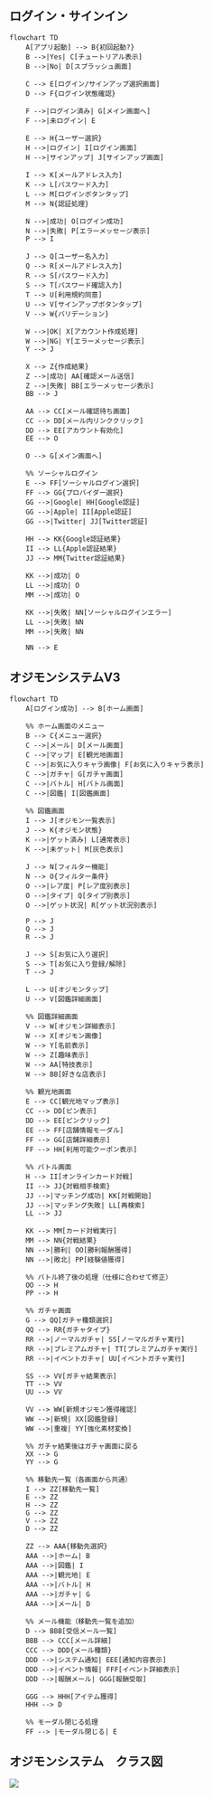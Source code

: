 ## ログイン・サインイン


```mermaid
flowchart TD
    A[アプリ起動] --> B{初回起動?}
    B -->|Yes| C[チュートリアル表示]
    B -->|No| D[スプラッシュ画面]
    
    C --> E[ログイン/サインアップ選択画面]
    D --> F{ログイン状態確認}
    
    F -->|ログイン済み| G[メイン画面へ]
    F -->|未ログイン| E
    
    E --> H{ユーザー選択}
    H -->|ログイン| I[ログイン画面]
    H -->|サインアップ| J[サインアップ画面]
    
    I --> K[メールアドレス入力]
    K --> L[パスワード入力]
    L --> M[ログインボタンタップ]
    M --> N{認証処理}
    
    N -->|成功| O[ログイン成功]
    N -->|失敗| P[エラーメッセージ表示]
    P --> I
    
    J --> Q[ユーザー名入力]
    Q --> R[メールアドレス入力]
    R --> S[パスワード入力]
    S --> T[パスワード確認入力]
    T --> U[利用規約同意]
    U --> V[サインアップボタンタップ]
    V --> W{バリデーション}
    
    W -->|OK| X[アカウント作成処理]
    W -->|NG| Y[エラーメッセージ表示]
    Y --> J
    
    X --> Z{作成結果}
    Z -->|成功| AA[確認メール送信]
    Z -->|失敗| BB[エラーメッセージ表示]
    BB --> J
    
    AA --> CC[メール確認待ち画面]
    CC --> DD[メール内リンククリック]
    DD --> EE[アカウント有効化]
    EE --> O
    
    O --> G[メイン画面へ]
    
    %% ソーシャルログイン
    E --> FF[ソーシャルログイン選択]
    FF --> GG{プロバイダー選択}
    GG -->|Google| HH[Google認証]
    GG -->|Apple| II[Apple認証]
    GG -->|Twitter| JJ[Twitter認証]
    
    HH --> KK{Google認証結果}
    II --> LL{Apple認証結果}
    JJ --> MM{Twitter認証結果}
    
    KK -->|成功| O
    LL -->|成功| O
    MM -->|成功| O
    
    KK -->|失敗| NN[ソーシャルログインエラー]
    LL -->|失敗| NN
    MM -->|失敗| NN
    
    NN --> E
```

## オジモンシステムV3

```mermaid
flowchart TD
    A[ログイン成功] --> B[ホーム画面]
    
    %% ホーム画面のメニュー
    B --> C{メニュー選択}
    C -->|メール| D[メール画面]
    C -->|マップ| E[観光地画面]
    C -->|お気に入りキャラ画像| F[お気に入りキャラ表示]
    C -->|ガチャ| G[ガチャ画面]
    C -->|バトル| H[バトル画面]
    C -->|図鑑| I[図鑑画面]
    
    %% 図鑑画面
    I --> J[オジモン一覧表示]
    J --> K{オジモン状態}
    K -->|ゲット済み| L[通常表示]
    K -->|未ゲット| M[灰色表示]
    
    J --> N[フィルター機能]
    N --> O{フィルター条件}
    O -->|レア度| P[レア度別表示]
    O -->|タイプ| Q[タイプ別表示]
    O -->|ゲット状況| R[ゲット状況別表示]
    
    P --> J
    Q --> J
    R --> J
    
    J --> S[お気に入り選択]
    S --> T[お気に入り登録/解除]
    T --> J
    
    L --> U[オジモンタップ]
    U --> V[図鑑詳細画面]
    
    %% 図鑑詳細画面
    V --> W[オジモン詳細表示]
    W --> X[オジモン画像]
    W --> Y[名前表示]
    W --> Z[趣味表示]
    W --> AA[特技表示]
    W --> BB[好きな店表示]
    
    %% 観光地画面
    E --> CC[観光地マップ表示]
    CC --> DD[ピン表示]
    DD --> EE[ピンクリック]
    EE --> FF[店舗情報モーダル]
    FF --> GG[店舗詳細表示]
    FF --> HH[利用可能クーポン表示]
    
    %% バトル画面
    H --> II[オンラインカード対戦]
    II --> JJ{対戦相手検索}
    JJ -->|マッチング成功| KK[対戦開始]
    JJ -->|マッチング失敗| LL[再検索]
    LL --> JJ
    
    KK --> MM[カード対戦実行]
    MM --> NN{対戦結果}
    NN -->|勝利| OO[勝利報酬獲得]
    NN -->|敗北| PP[経験値獲得]
    
    %% バトル終了後の処理（仕様に合わせて修正）
    OO --> H
    PP --> H
    
    %% ガチャ画面
    G --> QQ[ガチャ種類選択]
    QQ --> RR{ガチャタイプ}
    RR -->|ノーマルガチャ| SS[ノーマルガチャ実行]
    RR -->|プレミアムガチャ| TT[プレミアムガチャ実行]
    RR -->|イベントガチャ| UU[イベントガチャ実行]
    
    SS --> VV[ガチャ結果表示]
    TT --> VV
    UU --> VV
    
    VV --> WW[新規オジモン獲得確認]
    WW -->|新規| XX[図鑑登録]
    WW -->|重複| YY[強化素材変換]
    
    %% ガチャ結果後はガチャ画面に戻る
    XX --> G
    YY --> G
    
    %% 移動先一覧（各画面から共通）
    I --> ZZ[移動先一覧]
    E --> ZZ
    H --> ZZ
    G --> ZZ
    V --> ZZ
    D --> ZZ
    
    ZZ --> AAA{移動先選択}
    AAA -->|ホーム| B
    AAA -->|図鑑| I
    AAA -->|観光地| E
    AAA -->|バトル| H
    AAA -->|ガチャ| G
    AAA -->|メール| D
    
    %% メール機能（移動先一覧を追加）
    D --> BBB[受信メール一覧]
    BBB --> CCC[メール詳細]
    CCC --> DDD{メール種類}
    DDD -->|システム通知| EEE[通知内容表示]
    DDD -->|イベント情報| FFF[イベント詳細表示]
    DDD -->|報酬メール| GGG[報酬受取]
    
    GGG --> HHH[アイテム獲得]
    HHH --> D
    
    %% モーダル閉じる処理
    FF --> |モーダル閉じる| E
```

## オジモンシステム　クラス図

[![](https://mermaid.ink/img/pako:eNqtWetu2zYUfhVDwAAXS4pc3FyMroBjK6mG2A5kt1kHAwEjMTZbidJ0yWVFgnXAhg39s18bsBfYQ-zH3qVFf-wtdkhKFilRdlIvRRvxnMND8vA7hx_Zt4YTuNhoG46H4rhH0DRC_oQ24IdLGi9iHDXeCgn7WU9BYLntxiiJCJ2WFBT5WKPCPiKeRu4FU0JHCUrSuN04CAIPIyqpL9BlEJEEd2coQk6CI7A6JnFyN3xN_IDeFaZfck_NRxovTBWkCdNdBsSVFMh1D7MRmgH32G4Iz1XbCPvBJb63-RQnuW3MRq7O-hZ-yXF-Hvh45EQY00q023wTJO8uiUMP3fQxTTXLouiSTFGCx0Efor7EIFyoV9ZQa3WEnBlaaHGAksTDC01OgjfYxdeqTTlIIoJKgMROaAFZA0bio6lOPgvOz2808jjEDkHe6A3xdBjOQTqaBaFGHSFQglub_x7fhFhSJtDMQVRSkXh4niBCsavDNOCrh0Ht8Z0RDjKBZBUXKGySOP-c-1sY6mw_NJAUEWeIrsvG9QviQbZ22WgRQe3GodKuInk4d6lL0zD0boSHplPjstorCaZT7_4JWwBRhHFph3gWXA1EJxLQairWxFN410Q1xh6GEucOlXHrQiVtvmZeFkN4s27Ofp3qOUuAGt1ISoIak0MpEZqrB2wcpBGJfU2ofBT2UAIY6IsPSRUSmp8Rx4HDRzohykGR105UN0ew18WVO-p6xHnThEFgjMK93k8_cJHXhK_QohcBVIbsa_XISEMrcYF5aeugB9ZJ6kLi94L03MPKAUyndbrq1JVwiFhoj77cnmnVvuWl5Fo1FZjwAQXdxTHUhZCFRKOFUz7CcazTXEIOIVh0N0jDYA4c0bqrrbZlP0ydeZgf9YqP8qKFUlmyw0XaRcPeeQ9fNcAcfNLERolub_F1SKKbnlDCv8rBA2xDe-iQ-CXyiKtnWUBUFqNWcABNOp8LxU2cYL-dm_GWnCMJipIh9eBArCUTMUaRMxuGEElMk_-hBMlzUTMNKgiONsvELJNvVeTZEhMe74OiISMgjSKY9TiNaIXv-ShxZifcd6yPPg9PbWDwNXZSONvAdxN4NEeMMO7wlqYHdQtv4svGceolCiVOwGFO7hh_vU80hRslmleE0irLhdqk4b7rEb5CkZvnqs1bdyqygRBg6kCkLZrgqRJJSNVTPhqbainKoBPuijSuuGdG5nwEZqeMUV4yZ8YayE-ZnBG-fB1HuUBzVM11cf3WCgou6OTc_lH2Xdm5h-bB3KOyCDbaQ8q0EzDGWNkTYMgATVaG5ViwunVXXWezdk28CAv-uHxLNCAMMrZdx7-gLg7wle6WugSRbGbCWUHVlaIKbgt9NbXDKHDg_BJTXrxPfT21ZJdvia4zKy0jElY67hNiyu-S4hrPPlcvrsxLZZpaPMVQjVglqCrS89dAmrVYAwxQnYaNMuZ50s--ZEaQJAAP7NpLigyB7UC6MxJOax9DMfbD8rkKRTx60-H9NBGGkBB_YfUph08NtRxI6S5TLcr3uXWXbDIivuoFf_krQfW5orxo9dKnoOdz79l53uevUEOlXXMNrbsC3-ulR2yrOnku0tM_PnXRpzT171JEE77oalElnExZKoniKKuL8BdfNEya-rEy1Xkw2XSfPgWk-TjiqHv2rHDcHfb7w0HRtju2WbRGL05M-0yVHZtH5qDXsV8teudZOu6hJfs87YxNu2ge2Z3RqGiax2Z3bFvdQjIY2v3OcX1xWjr86NVobPbPBsOxdWh1O2NLjoH50hyMz6zB4VCKi3nasXtn_Y51vJBwMmq4cOTTjjW2BkeFwBqcndjDI9uUl3xoDazRc7O3CIZLFzn82lL21oIlSzv_wrbNQfeVtO5vYLctkJk1W6vk1-KhD8Yda5DPX2zZ-Kwq7RwX4WR_AMlffc4P72ljj08knpEwbjQ-_PD3h59_-_TPTx_f_fnplz8aG42P795__PHXf39__-mv96uMxR_WswfNdiN_RYzZAqS34PX1ZxlPVR_kmDznElVN-b1N9_gke1DfWphGemOYUPnBgSmLO_38_s7E4l47ocpNjynUO51yqyrWVxGr1w7l9sDUAr8TKnNsJp-T1UzFET5X5O5kGihHoizPR-mrgWNNIVSsOB7WP-eH9yzO9FUcldCjEgUdWmosKmgp21VRU7aoIKFsUN68sr6_eAYrxptDI8IXOGK3uXgVb1kiczBIDEQSy-yjxGPKvTTqJb3LrGWOzILk1uRX9g6RkZICzKyTsWZMI-Ia7QvkxXjNgCIN9BnaBicvEyOZYR9PjDZ8ukBvJ8aE3kKnENFvg8A32kmUQrcoSKezuZM0dGHE7H8a5yac4nfZi5XR3t_c4D6M9lvj2mivb23tP95-0nqyv9vagb-7m2vGjdFubTxu7e092dzZ3t_Z2dtt7bdu14zv-bCbj_e2dja3W9tbrY3d7d39ze3b_wDf7OZi?type=png)](https://mermaid.live/edit#pako:eNqtWetu2zYUfhVDwAAXS4pc3FyMroBjK6mG2A5kt1kHAwEjMTZbidJ0yWVFgnXAhg39s18bsBfYQ-zH3qVFf-wtdkhKFilRdlIvRRvxnMND8vA7hx_Zt4YTuNhoG46H4rhH0DRC_oQ24IdLGi9iHDXeCgn7WU9BYLntxiiJCJ2WFBT5WKPCPiKeRu4FU0JHCUrSuN04CAIPIyqpL9BlEJEEd2coQk6CI7A6JnFyN3xN_IDeFaZfck_NRxovTBWkCdNdBsSVFMh1D7MRmgH32G4Iz1XbCPvBJb63-RQnuW3MRq7O-hZ-yXF-Hvh45EQY00q023wTJO8uiUMP3fQxTTXLouiSTFGCx0Efor7EIFyoV9ZQa3WEnBlaaHGAksTDC01OgjfYxdeqTTlIIoJKgMROaAFZA0bio6lOPgvOz2808jjEDkHe6A3xdBjOQTqaBaFGHSFQglub_x7fhFhSJtDMQVRSkXh4niBCsavDNOCrh0Ht8Z0RDjKBZBUXKGySOP-c-1sY6mw_NJAUEWeIrsvG9QviQbZ22WgRQe3GodKuInk4d6lL0zD0boSHplPjstorCaZT7_4JWwBRhHFph3gWXA1EJxLQairWxFN410Q1xh6GEucOlXHrQiVtvmZeFkN4s27Ofp3qOUuAGt1ISoIak0MpEZqrB2wcpBGJfU2ofBT2UAIY6IsPSRUSmp8Rx4HDRzohykGR105UN0ew18WVO-p6xHnThEFgjMK93k8_cJHXhK_QohcBVIbsa_XISEMrcYF5aeugB9ZJ6kLi94L03MPKAUyndbrq1JVwiFhoj77cnmnVvuWl5Fo1FZjwAQXdxTHUhZCFRKOFUz7CcazTXEIOIVh0N0jDYA4c0bqrrbZlP0ydeZgf9YqP8qKFUlmyw0XaRcPeeQ9fNcAcfNLERolub_F1SKKbnlDCv8rBA2xDe-iQ-CXyiKtnWUBUFqNWcABNOp8LxU2cYL-dm_GWnCMJipIh9eBArCUTMUaRMxuGEElMk_-hBMlzUTMNKgiONsvELJNvVeTZEhMe74OiISMgjSKY9TiNaIXv-ShxZifcd6yPPg9PbWDwNXZSONvAdxN4NEeMMO7wlqYHdQtv4svGceolCiVOwGFO7hh_vU80hRslmleE0irLhdqk4b7rEb5CkZvnqs1bdyqygRBg6kCkLZrgqRJJSNVTPhqbainKoBPuijSuuGdG5nwEZqeMUV4yZ8YayE-ZnBG-fB1HuUBzVM11cf3WCgou6OTc_lH2Xdm5h-bB3KOyCDbaQ8q0EzDGWNkTYMgATVaG5ViwunVXXWezdk28CAv-uHxLNCAMMrZdx7-gLg7wle6WugSRbGbCWUHVlaIKbgt9NbXDKHDg_BJTXrxPfT21ZJdvia4zKy0jElY67hNiyu-S4hrPPlcvrsxLZZpaPMVQjVglqCrS89dAmrVYAwxQnYaNMuZ50s--ZEaQJAAP7NpLigyB7UC6MxJOax9DMfbD8rkKRTx60-H9NBGGkBB_YfUph08NtRxI6S5TLcr3uXWXbDIivuoFf_krQfW5orxo9dKnoOdz79l53uevUEOlXXMNrbsC3-ulR2yrOnku0tM_PnXRpzT171JEE77oalElnExZKoniKKuL8BdfNEya-rEy1Xkw2XSfPgWk-TjiqHv2rHDcHfb7w0HRtju2WbRGL05M-0yVHZtH5qDXsV8teudZOu6hJfs87YxNu2ge2Z3RqGiax2Z3bFvdQjIY2v3OcX1xWjr86NVobPbPBsOxdWh1O2NLjoH50hyMz6zB4VCKi3nasXtn_Y51vJBwMmq4cOTTjjW2BkeFwBqcndjDI9uUl3xoDazRc7O3CIZLFzn82lL21oIlSzv_wrbNQfeVtO5vYLctkJk1W6vk1-KhD8Yda5DPX2zZ-Kwq7RwX4WR_AMlffc4P72ljj08knpEwbjQ-_PD3h59_-_TPTx_f_fnplz8aG42P795__PHXf39__-mv96uMxR_WswfNdiN_RYzZAqS34PX1ZxlPVR_kmDznElVN-b1N9_gke1DfWphGemOYUPnBgSmLO_38_s7E4l47ocpNjynUO51yqyrWVxGr1w7l9sDUAr8TKnNsJp-T1UzFET5X5O5kGihHoizPR-mrgWNNIVSsOB7WP-eH9yzO9FUcldCjEgUdWmosKmgp21VRU7aoIKFsUN68sr6_eAYrxptDI8IXOGK3uXgVb1kiczBIDEQSy-yjxGPKvTTqJb3LrGWOzILk1uRX9g6RkZICzKyTsWZMI-Ia7QvkxXjNgCIN9BnaBicvEyOZYR9PjDZ8ukBvJ8aE3kKnENFvg8A32kmUQrcoSKezuZM0dGHE7H8a5yac4nfZi5XR3t_c4D6M9lvj2mivb23tP95-0nqyv9vagb-7m2vGjdFubTxu7e092dzZ3t_Z2dtt7bdu14zv-bCbj_e2dja3W9tbrY3d7d39ze3b_wDf7OZi)
